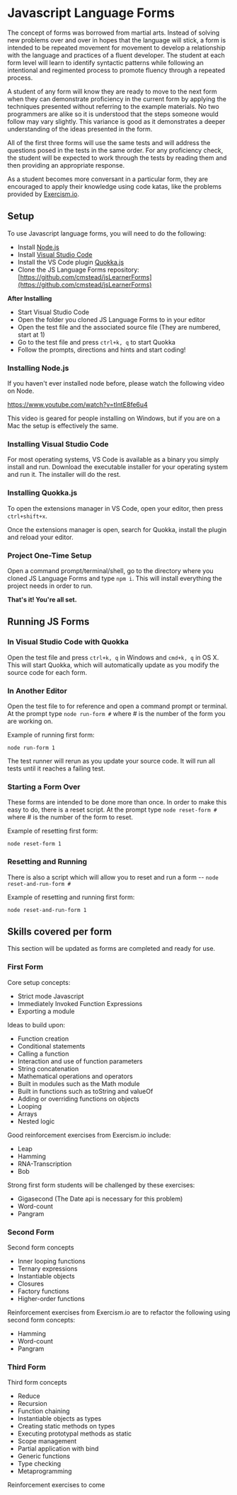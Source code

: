 # Javascript Language Forms #

The concept of forms was borrowed from martial arts. Instead of solving new problems over and over in hopes that the language will stick, a form is intended to be repeated movement for movement to develop a relationship with the language and practices of a fluent developer. The student at each form level will learn to identify syntactic patterns while following an intentional and regimented process to promote fluency through a repeated process.

A student of any form will know they are ready to move to the next form when they can demonstrate proficiency in the current form by applying the techniques presented without referring to the example materials. No two programmers are alike so it is understood that the steps someone would follow may vary slightly. This variance is good as it demonstrates a deeper understanding of the ideas presented in the form.

All of the first three forms will use the same tests and will address the questions posed in the tests in the same order. For any proficiency check, the student will be expected to work through the tests by reading them and then providing an appropriate response.

As a student becomes more conversant in a particular form, they are encouraged to apply their knowledge using code katas, like the problems provided by [Exercism.io](http://exercism.io/).

## Setup ##

To use Javascript language forms, you will need to do the following:

- Install [Node.js](https://nodejs.org/)
- Install [Visual Studio Code](https://code.visualstudio.com/)
- Install the VS Code plugin [Quokka.js](https://quokkajs.com/)
- Clone the JS Language Forms repository: [https://github.com/cmstead/jsLearnerForms](https://github.com/cmstead/jsLearnerForms)

**After Installing**

- Start Visual Studio Code
- Open the folder you cloned JS Language Forms to in your editor
- Open the test file and the associated source file (They are numbered, start at 1)
- Go to the test file and press `ctrl+k, q` to start Quokka
- Follow the prompts, directions and hints and start coding!

### Installing Node.js ###

If you haven't ever installed node before, please watch the following video on Node.

https://www.youtube.com/watch?v=tlntE8fe6u4

This video is geared for people installing on Windows, but if you are on a Mac the setup is effectively the same.

### Installing Visual Studio Code ###

For most operating systems, VS Code is available as a binary you simply install and run. Download the executable installer for your operating system and run it. The installer will do the rest.

### Installing Quokka.js ###

To open the extensions manager in VS Code, open your editor, then press `ctrl+shift+x`.

Once the extensions manager is open, search for Quokka, install the plugin and reload your editor.

### Project One-Time Setup ###

Open a command prompt/terminal/shell, go to the directory where you cloned JS Language Forms and type `npm i`.  This will install everything the project needs in order to run.

**That's it! You're all set.**

## Running JS Forms ##

### In Visual Studio Code with Quokka ###

Open the test file and press `ctrl+k, q` in Windows and `cmd+k, q` in OS X. This will start Quokka, which will automatically update as you modify the source code for each form.

### In Another Editor ###

Open the test file to for reference and open a command prompt or terminal.  At the prompt type `node run-form #` where # is the number of the form you are working on.

Example of running first form:

`node run-form 1`

The test runner will rerun as you update your source code.  It will run all tests until it reaches a failing test.

### Starting a Form Over ###

These forms are intended to be done more than once.  In order to make this easy to do, there is a reset script.  At the prompt type `node reset-form #` where # is the number of the form to reset.

Example of resetting first form:

`node reset-form 1`

### Resetting and Running ###

There is also a script which will allow you to reset and run a form -- `node reset-and-run-form #`

Example of resetting and running first form:

`node reset-and-run-form 1`

## Skills covered per form ##

This section will be updated as forms are completed and ready for use.

### First Form ###

Core setup concepts:

- Strict mode Javascript
- Immediately Invoked Function Expressions
- Exporting a module

Ideas to build upon:

- Function creation
- Conditional statements
- Calling a function
- Interaction and use of function parameters
- String concatenation
- Mathematical operations and operators
- Built in modules such as the Math module
- Built in functions such as toString and valueOf
- Adding or overriding functions on objects
- Looping
- Arrays
- Nested logic

Good reinforcement exercises from Exercism.io include:

- Leap
- Hamming
- RNA-Transcription
- Bob

Strong first form students will be challenged by these exercises:

- Gigasecond (The Date api is necessary for this problem)
- Word-count
- Pangram

### Second Form

Second form concepts

- Inner looping functions
- Ternary expressions
- Instantiable objects
- Closures
- Factory functions
- Higher-order functions

Reinforcement exercises from Exercism.io are to refactor the following using second form concepts:

- Hamming
- Word-count
- Pangram

### Third Form

Third form concepts

- Reduce
- Recursion
- Function chaining
- Instantiable objects as types
- Creating static methods on types
- Executing prototypal methods as static
- Scope management
- Partial application with bind
- Generic functions
- Type checking
- Metaprogramming

Reinforcement exercises to come
